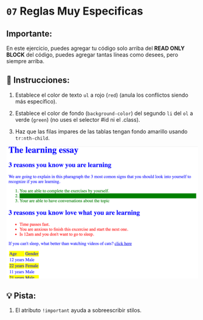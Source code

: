 # `07` Reglas Muy Especificas

## **Importante:**

En este ejercicio, puedes agregar tu código solo arriba del **READ ONLY BLOCK** del código, puedes agregar tantas líneas como desees, pero siempre arriba.

## 📝 Instrucciones:

1. Establece el color de texto `ul` a rojo (`red`) (anula los conflictos siendo más específico).

2. Establece el color de fondo (`background-color`) del segundo `li` del `ol` a verde (`green`) (no uses el selector #id ni el .class).

3. Haz que las filas impares de las tablas tengan fondo amarillo usando `tr:nth-child`.


![Example Image](../../.learn/assets/07-1.png?raw=true)

## :bulb: Pista:

1. El atributo `!important` ayuda a sobreescribir stilos.